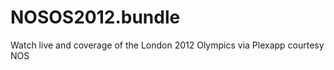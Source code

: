 NOSOS2012.bundle
==================

Watch live and coverage of the London 2012 Olympics via Plexapp courtesy NOS
